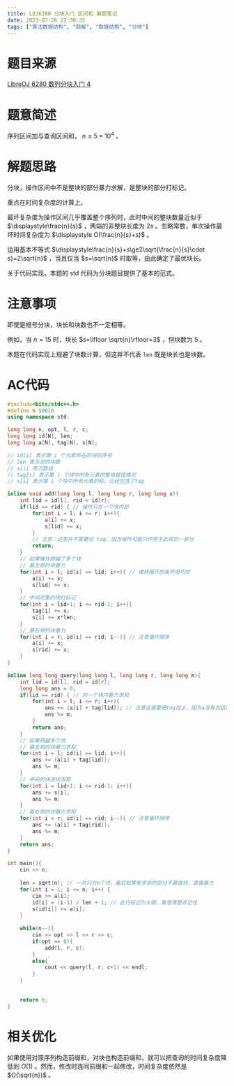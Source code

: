 ```yaml
---
title: LOJ6280 分块入门 区间和 解题笔记
date: 2023-07-26 22:30:35
tags: ["算法数据结构", "题解", "数据结构", "分块"]
---
```


# 题目来源

[LibreOJ 6280 数列分块入门 4](https://loj.ac/problem/6280)

# 题意简述

序列区间加与查询区间和， $n\le5\times 10^4$ 。

# 解题思路

分块，操作区间中不是整块的部分暴力求解，是整块的部分打标记。

重点在时间复杂度的计算上。

最坏复杂度为操作区间几乎覆盖整个序列时，此时中间的整块数量近似于 $\displaystyle\frac{n}{s}$ ，两端的非整块长度为 $2s$ 。忽略常数，单次操作最坏时间复杂度为 $\displaystyle O(\frac{n}{s}+s)$ 。

运用基本不等式 $\displaystyle\frac{n}{s}+s\ge2\sqrt{\frac{n}{s}\cdot s}=2\sqrt{n}$ ，当且仅当 $s=\sqrt{n}$ 时取等，由此确定了最优块长。

关于代码实现，本题的 std 代码为分块题目提供了基本的范式。

# 注意事项

即使是根号分块，块长和块数也不一定相等。

例如，当 $n=15$ 时，块长 $s=\lfloor \sqrt{n}\rfloor=3$ ，但块数为 $5$ 。

本题在代码实现上规避了块数计算，但这并不代表 `len` 既是块长也是块数。

# AC代码

```cpp
#include<bits/stdc++.h>
#define N 50010
using namespace std;

long long n, opt, l, r, c;
long long id[N], len;
long long a[N], tag[N], s[N];

// id[i] 表示第 i 个元素所在的块的序号
// len 表示总的块数
// a[i] 表示数组
// tag[i] 表示第 i 个块中所有元素的整体赋值情况
// s[i] 表示第 i 个块中所有元素的和，已经包含了tag

inline void add(long long l, long long r, long long x){
	int lid = id[l], rid = id[r];
	if(lid == rid) { // 操作只在一个块内部
		for(int i = l; i <= r; i++){
			a[i] += x;
			s[lid] += x;
		}
		// 注意：这里并不需要动 tag，因为操作可能只作用于此块的一部分
		return;
	}
	// 如果操作跨越了多个块
	// 最左侧的块暴力
	for(int i = l; id[i] == lid; i++){ // 维持循环的条件很巧妙
		a[i] += x;
		s[lid] += x;
	}
	// 中间完整的块打标记
	for(int i = lid+1; i <= rid-1; i++){
		tag[i] += x;
		s[i] += x*len;
	}
	// 最右侧的块暴力
	for(int i = r; id[i] == rid; i--){ // 注意循环顺序
		a[i] += x;
		s[rid] += x;
	}
}

inline long long query(long long l, long long r, long long m){
	int lid = id[l], rid = id[r];
	long long ans = 0;
	if(lid == rid) { // 同一个块内暴力求和
		for(int i = l; i <= r; i++){
			ans += (a[i] + tag[lid]); // 注意这里要把tag加上，因为a没有包括tag
			ans %= m;
		}
		return ans;
	}
	// 如果跨越多个块
	// 最左侧的块暴力求和
	for(int i = l; id[i] == lid; i++){
		ans += (a[i] + tag[lid]);
		ans %= m;
	}
	// 中间的块逐块求和
	for(int i = lid+1; i <= rid-1; i++){
		ans += s[i];
		ans %= m;
	}
	// 最右侧的块暴力求和
	for(int i = r; id[i] == rid; i--){ // 注意循环顺序
		ans += (a[i] + tag[rid]);
		ans %= m;
	}
	return ans;
}

int main(){
	cin >> n;
	
	len = sqrt(n); // 一共只分n个块，最后如果有多余的部分不算做块，直接暴力
	for(int i = 1; i <= n; i++) {
		cin >> a[i]; 
		id[i] = (i-1) / len + 1; // 此行标记为关键，需想清楚并记住
		s[id[i]] += a[i];
	}
	
	while(n--){
		cin >> opt >> l >> r >> c;
		if(opt == 0){
			add(l, r, c);
		}
		else{
			cout << query(l, r, c+1) << endl;
		}
	}
	
	
	return 0;
}
```

# 相关优化

如果使用对原序列构造前缀和，对块也构造前缀和，就可以把查询的时间复杂度降低到 $O(1)$ 。然而，修改时连同前缀和一起修改，时间复杂度依然是 $O(\sqrt{n})$ 。